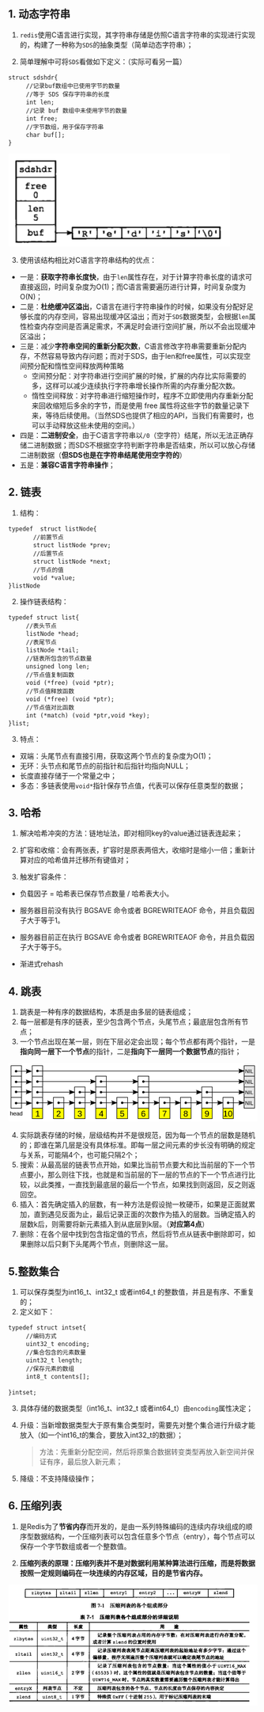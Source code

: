 ## 1. 动态字符串

1. `redis`使用C语言进行实现，其字符串存储是仿照C语言字符串的实现进行实现的，构建了一种称为`SDS`的抽象类型（简单动态字符串）；

2. 简单理解中可将`SDS`看做如下定义：（实际可看另一篇）

```
struct sdshdr{
     //记录buf数组中已使用字节的数量
     //等于 SDS 保存字符串的长度
     int len;
     //记录 buf 数组中未使用字节的数量
     int free;
     //字节数组，用于保存字符串
     char buf[];
}
```

![img](img/1120165-20180528075607627-218845583.png)

3. 使用该结构相比对C语言字符串结构的优点：

- 一是：**获取字符串长度快**，由于`len`属性存在，对于计算字符串长度的请求可直接返回，时间复杂度为O(1)；而C语言需要遍历进行计算，时间复杂度为O(N)；
- 二是：**杜绝缓冲区溢出**，C语言在进行字符串操作的时候，如果没有分配好足够长度的内存空间，容易出现缓冲区溢出；而对于`SDS`数据类型，会根据`len`属性检查内存空间是否满足需求，不满足时会进行空间扩展，所以不会出现缓冲区溢出；
- 三是：减少**字符串空间的重新分配次数**，C语言修改字符串需要重新分配内存，不然容易导致内存问题；而对于SDS，由于len和free属性，可以实现空间预分配和惰性空间释放两种策略
  - 空间预分配：对字符串进行空间扩展的时候，扩展的内存比实际需要的多，这样可以减少连续执行字符串增长操作所需的内存重分配次数。
  - 惰性空间释放：对字符串进行缩短操作时，程序不立即使用内存重新分配来回收缩短后多余的字节，而是使用 free 属性将这些字节的数量记录下来，等待后续使用。（当然SDS也提供了相应的API，当我们有需要时，也可以手动释放这些未使用的空间。）
- 四是：**二进制安全**，由于C语言字符串以`/0`（空字符）结尾，所以无法正确存储二进制数据；而SDS不根据空字符判断字符串是否结束，所以可以放心存储二进制数据（**但SDS也是在字符串结尾使用空字符的**）
- 五是：**兼容C语言字符串操作**；

## 2. 链表

1. 结构：

```
typedef  struct listNode{
       //前置节点
       struct listNode *prev;
       //后置节点
       struct listNode *next;
       //节点的值
       void *value;  
}listNode
```

2. 操作链表结构：

```
typedef struct list{
     //表头节点
     listNode *head;
     //表尾节点
     listNode *tail;
     //链表所包含的节点数量
     unsigned long len;
     //节点值复制函数
     void (*free) (void *ptr);
     //节点值释放函数
     void (*free) (void *ptr);
     //节点值对比函数
     int (*match) (void *ptr,void *key);
}list;
```

3. 特点：

- 双端：头尾节点有直接引用，获取这两个节点的复杂度为O(1)；
- 无环：头节点和尾节点的前指针和后指针均指向NULL；
- 长度直接存储于一个常量之中；
- 多态：多链表使用`void*`指针保存节点值，代表可以保存任意类型的数据；

## 3. 哈希

1. 解决哈希冲突的方法：链地址法，即对相同key的value通过链表连起来；

2. 扩容和收缩：会有两张表，扩容时是原表两倍大，收缩时是缩小一倍；重新计算对应的哈希值并迁移所有键值对；

3. 触发扩容条件：

- 负载因子 = 哈希表已保存节点数量 / 哈希表大小。
- 服务器目前没有执行 BGSAVE 命令或者 BGREWRITEAOF 命令，并且负载因子大于等于1。
- 服务器目前正在执行 BGSAVE 命令或者 BGREWRITEAOF 命令，并且负载因子大于等于5。

- 渐进式rehash

## 4. 跳表

1. 跳表是一种有序的数据结构，本质是由多层的链表组成；
2. 每一层都是有序的链表，至少包含两个节点，头尾节点；最底层包含所有节点；
3. 一个节点出现在某一层，则在下层必定会出现；每个节点都有两个指针，一是**指向同一层下一个节点**的指针，二是**指向下一层同一个数据节点**的指针；

![img](img/1120165-20180528210921601-949409375.png)

4. 实际跳表存储的时候，层级结构并不是很规范，因为每一个节点的层数是随机的；即谁在第几层是没有具体标准。即每一层之间元素的步长没有明确的规定与关系，可能隔4个，也可能只隔2个；
5. 搜索：从最高层的链表节点开始，如果比当前节点要大和比当前层的下一个节点要小，那么则往下找，也就是和当前层的下一层的节点的下一个节点进行比较，以此类推，一直找到最底层的最后一个节点，如果找到则返回，反之则返回空。
6. 插入：首先确定插入的层数，有一种方法是假设抛一枚硬币，如果是正面就累加，直到遇见反面为止，最后记录正面的次数作为插入的层数。当确定插入的层数k后，则需要将新元素插入到从底层到k层。（**对应第4点**）
7. 删除：在各个层中找到包含指定值的节点，然后将节点从链表中删除即可，如果删除以后只剩下头尾两个节点，则删除这一层。



## 5.整数集合

1. 可以保存类型为int16_t、int32_t 或者int64_t 的整数值，并且是有序、不重复的；
2. 定义如下：

```
typedef struct intset{
     //编码方式
     uint32_t encoding;
     //集合包含的元素数量
     uint32_t length;
     //保存元素的数组
     int8_t contents[];
 
}intset;
```

3. 具体存储的数据类型（int16_t、int32_t 或者int64_t）由`encoding`属性决定；

4. 升级：当新增数据类型大于原有集合类型时，需要先对整个集合进行升级才能放入（如一个int16_t的集合，要放入int32_t的数据）；

   > 方法：先重新分配空间，然后将原集合数据转变类型再放入新空间并保证有序，最后放入新元素；

5. 降级：不支持降级操作；

## 6. 压缩列表

1. 是Redis为了**节省内存**而开发的，是由一系列特殊编码的连续内存块组成的顺序型数据结构，一个压缩列表可以包含任意多个节点（entry），每个节点可以保存一个字节数组或者一个整数值。

2. **压缩列表的原理：压缩列表并不是对数据利用某种算法进行压缩，而是将数据按照一定规则编码在一块连续的内存区域，目的是节省内存。**

![img](img/1120165-20180528215852732-1088896020.png)

